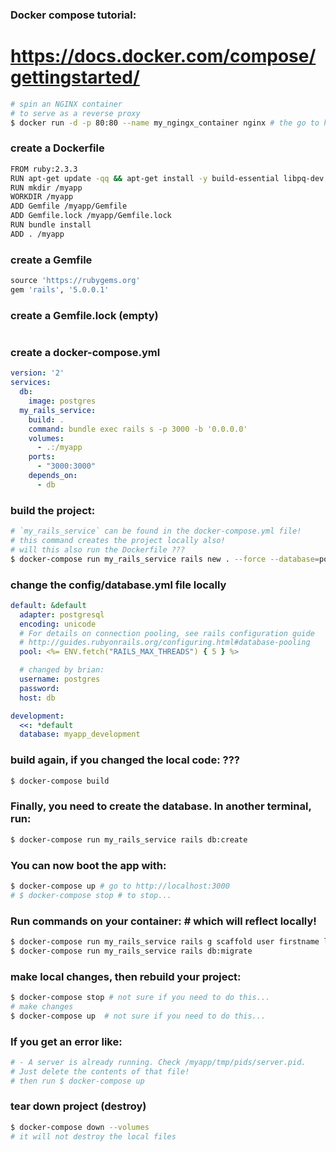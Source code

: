 ### Docker compose tutorial:

# https://docs.docker.com/compose/gettingstarted/

```bash
# spin an NGINX container
# to serve as a reverse proxy
$ docker run -d -p 80:80 --name my_ngingx_container nginx # the go to http://localhost:80
```

### create a Dockerfile
```bash
FROM ruby:2.3.3
RUN apt-get update -qq && apt-get install -y build-essential libpq-dev nodejs
RUN mkdir /myapp
WORKDIR /myapp
ADD Gemfile /myapp/Gemfile
ADD Gemfile.lock /myapp/Gemfile.lock
RUN bundle install
ADD . /myapp

```

### create a Gemfile
```ruby
source 'https://rubygems.org'
gem 'rails', '5.0.0.1'

```

### create a Gemfile.lock (empty)
```

```

### create a docker-compose.yml
```yaml
version: '2'
services:
  db:
    image: postgres
  my_rails_service:
    build: .
    command: bundle exec rails s -p 3000 -b '0.0.0.0'
    volumes:
      - .:/myapp
    ports:
      - "3000:3000"
    depends_on:
      - db
```


### build the project:
```bash
# `my_rails_service` can be found in the docker-compose.yml file!
# this command creates the project locally also!
# will this also run the Dockerfile ???
$ docker-compose run my_rails_service rails new . --force --database=postgresql --skip-bundle
```

### change the config/database.yml file locally
```yaml
default: &default
  adapter: postgresql
  encoding: unicode
  # For details on connection pooling, see rails configuration guide
  # http://guides.rubyonrails.org/configuring.html#database-pooling
  pool: <%= ENV.fetch("RAILS_MAX_THREADS") { 5 } %>

  # changed by brian:
  username: postgres
  password:
  host: db

development:
  <<: *default
  database: myapp_development

```

### build again, if you changed the local code: ???
```bash
$ docker-compose build
```

### Finally, you need to create the database. In another terminal, run:
```bash
$ docker-compose run my_rails_service rails db:create
```


### You can now boot the app with:
```bash
$ docker-compose up # go to http://localhost:3000
# $ docker-compose stop # to stop...
```


### Run commands on your container: # which will reflect locally!
```bash
$ docker-compose run my_rails_service rails g scaffold user firstname lastname address phone
$ docker-compose run my_rails_service rails db:migrate
```

### make local changes, then rebuild your project:
```bash
$ docker-compose stop # not sure if you need to do this...
# make changes
$ docker-compose up  # not sure if you need to do this...
```



### If you get an error like:
```bash
# - A server is already running. Check /myapp/tmp/pids/server.pid.
# Just delete the contents of that file!
# then run $ docker-compose up
```

### tear down project (destroy)
```bash
$ docker-compose down --volumes
# it will not destroy the local files
```




